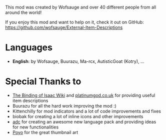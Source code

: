 This mod was created by Wofsauge and over 40 different people from all around the world!

If you enjoy this mod and want to help on it, check it out on GitHub: https://github.com/wofsauge/External-Item-Descriptions

# Languages
- **English**: by Wofsauge, Buurazu, Ma-rcx, AutisticGoat (Kotry), ...


# Special Thanks to
- [The Binding of Isaac Wiki](https://bindingofisaacrebirth.fandom.com/wiki/Binding_of_Isaac:_Rebirth_Wiki) and [platinumgod.co.uk](https://platinumgod.co.uk/) for providing useful item descriptions
- Buurazu for all the hard work improving the mod :)
- Kittenchilly for mod indicators and a lot of code improvements and fixes
- biobak for creating a lot of inline icons and other improvements
- [adc](https://steamcommunity.com/id/whytefang/) for creating an awesome new language pack and providing ideas for new functionalities
- [Poyo](https://x.com/Poyomama02) for the great thumbnail art
